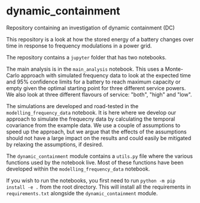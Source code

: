 # dynamic_containment
Repository containing an investigation of dynamic containment (DC)

This repository is a look at how the stored energy of a battery changes over time in response to frequency modulations in a power grid.

The repository contains a `jupyter` folder that has two notebooks.

The main analysis is in the `main_analysis` notebook. This uses a Monte-Carlo approach with simulated frequency data to look at the expected time and 95% confidence limits for a battery to reach maximum capacity or empty given the optimal starting point for three different service powers. We also look at three different flavours of service: "both", "high" and "low".

The simulations are developed and road-tested in the `modelling_frequency_data` notebook. It is here where we develop our approach to simulate the frequecny data by calculating the temporal covariance from the example data. We use a couple of assumptions to speed up the approach, but we argue that the effects of the assumptions should not have a large impact on the results and could easily be mitigated by relaxing the assumptions, if desired.

The `dynamic_containment` module contains a `utils.py` file where the various functions used by the notebook live. Most of these functions have been developed within the `modelling_frequency_data` notebook.

If you wish to run the notebooks, you first need to run `python -m pip install -e .` from the root directory. This will install all the requirements in `requirements.txt` alongside the `dynamic_containment` module.

